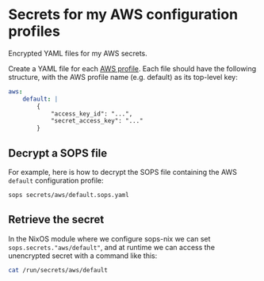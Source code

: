 # Secrets for my AWS configuration profiles

Encrypted YAML files for my AWS secrets.

Create a YAML file for each [AWS profile](https://docs.aws.amazon.com/cli/latest/userguide/cli-configure-files.html). Each file should have the following structure, with the AWS profile name (e.g. default) as its top-level key:

```yaml
aws:
    default: |
        {
            "access_key_id": "...",
            "secret_access_key": "..."
        }
```

## Decrypt a SOPS file

For example, here is how to decrypt the SOPS file containing the AWS `default` configuration profile:

```sh
sops secrets/aws/default.sops.yaml
```

## Retrieve the secret

In the NixOS module where we configure sops-nix we can set `sops.secrets."aws/default"`, and at runtime we can access the unencrypted secret with a command like this:

```sh
cat /run/secrets/aws/default
```

